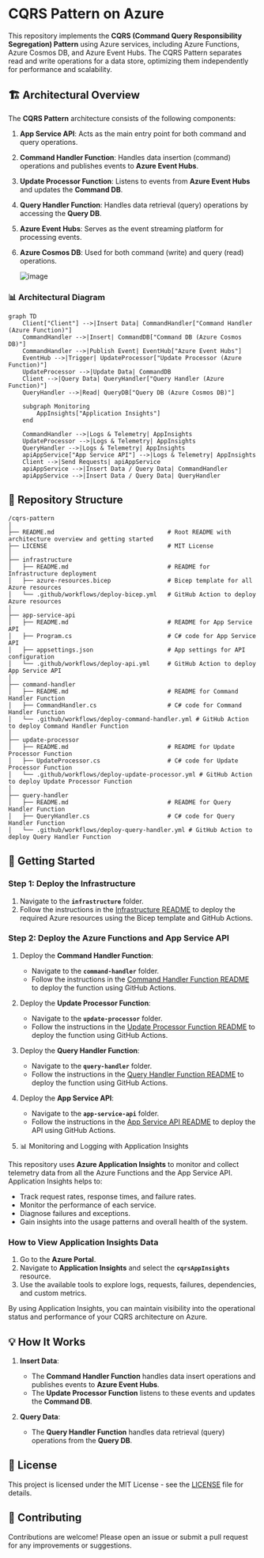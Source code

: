 # CQRS Pattern on Azure

This repository implements the **CQRS (Command Query Responsibility Segregation) Pattern** using Azure services, including Azure Functions, Azure Cosmos DB, and Azure Event Hubs. The CQRS Pattern separates read and write operations for a data store, optimizing them independently for performance and scalability.

## 🏗️ Architectural Overview

The **CQRS Pattern** architecture consists of the following components:

1. **App Service API**: Acts as the main entry point for both command and query operations.
2. **Command Handler Function**: Handles data insertion (command) operations and publishes events to **Azure Event Hubs**.
3. **Update Processor Function**: Listens to events from **Azure Event Hubs** and updates the **Command DB**.
4. **Query Handler Function**: Handles data retrieval (query) operations by accessing the **Query DB**.
5. **Azure Event Hubs**: Serves as the event streaming platform for processing events.
6. **Azure Cosmos DB**: Used for both command (write) and query (read) operations.

   ![image](https://github.com/user-attachments/assets/152b862d-4efd-4ad6-9cbc-360ee7c8c21c)


### 📊 Architectural Diagram

```mermaid
graph TD
    Client["Client"] -->|Insert Data| CommandHandler["Command Handler (Azure Function)"]
    CommandHandler -->|Insert| CommandDB["Command DB (Azure Cosmos DB)"]
    CommandHandler -->|Publish Event| EventHub["Azure Event Hubs"]
    EventHub -->|Trigger| UpdateProcessor["Update Processor (Azure Function)"]
    UpdateProcessor -->|Update Data| CommandDB
    Client -->|Query Data| QueryHandler["Query Handler (Azure Function)"]
    QueryHandler -->|Read| QueryDB["Query DB (Azure Cosmos DB)"]

    subgraph Monitoring
        AppInsights["Application Insights"]
    end

    CommandHandler -->|Logs & Telemetry| AppInsights
    UpdateProcessor -->|Logs & Telemetry| AppInsights
    QueryHandler -->|Logs & Telemetry| AppInsights
    apiAppService["App Service API"] -->|Logs & Telemetry| AppInsights
    Client -->|Send Requests| apiAppService
    apiAppService -->|Insert Data / Query Data| CommandHandler
    apiAppService -->|Insert Data / Query Data| QueryHandler
```

## 📂 Repository Structure

```
/cqrs-pattern
│
├── README.md                                # Root README with architecture overview and getting started
├── LICENSE                                  # MIT License
│
├── infrastructure
│   ├── README.md                            # README for Infrastructure deployment
│   ├── azure-resources.bicep                # Bicep template for all Azure resources
│   └── .github/workflows/deploy-bicep.yml   # GitHub Action to deploy Azure resources
│
├── app-service-api
│   ├── README.md                            # README for App Service API
│   ├── Program.cs                           # C# code for App Service API
│   ├── appsettings.json                     # App settings for API configuration
│   └── .github/workflows/deploy-api.yml     # GitHub Action to deploy App Service API
│
├── command-handler
│   ├── README.md                            # README for Command Handler Function
│   ├── CommandHandler.cs                    # C# code for Command Handler Function
│   └── .github/workflows/deploy-command-handler.yml # GitHub Action to deploy Command Handler Function
│
├── update-processor
│   ├── README.md                            # README for Update Processor Function
│   ├── UpdateProcessor.cs                   # C# code for Update Processor Function
│   └── .github/workflows/deploy-update-processor.yml # GitHub Action to deploy Update Processor Function
│
├── query-handler
│   ├── README.md                            # README for Query Handler Function
│   ├── QueryHandler.cs                      # C# code for Query Handler Function
│   └── .github/workflows/deploy-query-handler.yml # GitHub Action to deploy Query Handler Function
```

## 🚀 Getting Started

### Step 1: Deploy the Infrastructure

1. Navigate to the **`infrastructure`** folder.
2. Follow the instructions in the [Infrastructure README](infrastructure/README.md) to deploy the required Azure resources using the Bicep template and GitHub Actions.

### Step 2: Deploy the Azure Functions and App Service API

1. Deploy the **Command Handler Function**:
   - Navigate to the **`command-handler`** folder.
   - Follow the instructions in the [Command Handler Function README](command-handler/README.md) to deploy the function using GitHub Actions.

2. Deploy the **Update Processor Function**:
   - Navigate to the **`update-processor`** folder.
   - Follow the instructions in the [Update Processor Function README](update-processor/README.md) to deploy the function using GitHub Actions.

3. Deploy the **Query Handler Function**:
   - Navigate to the **`query-handler`** folder.
   - Follow the instructions in the [Query Handler Function README](query-handler/README.md) to deploy the function using GitHub Actions.

4. Deploy the **App Service API**:
   - Navigate to the **`app-service-api`** folder.
   - Follow the instructions in the [App Service API README](app-service-api/README.md) to deploy the API using GitHub Actions.

5. 📊 Monitoring and Logging with Application Insights

This repository uses **Azure Application Insights** to monitor and collect telemetry data from all the Azure Functions and the App Service API. Application Insights helps to:

- Track request rates, response times, and failure rates.
- Monitor the performance of each service.
- Diagnose failures and exceptions.
- Gain insights into the usage patterns and overall health of the system.

### How to View Application Insights Data

1. Go to the **Azure Portal**.
2. Navigate to **Application Insights** and select the **`cqrsAppInsights`** resource.
3. Use the available tools to explore logs, requests, failures, dependencies, and custom metrics.

By using Application Insights, you can maintain visibility into the operational status and performance of your CQRS architecture on Azure.

## 💡 How It Works

1. **Insert Data**:
   - The **Command Handler Function** handles data insert operations and publishes events to **Azure Event Hubs**.
   - The **Update Processor Function** listens to these events and updates the **Command DB**.

2. **Query Data**:
   - The **Query Handler Function** handles data retrieval (query) operations from the **Query DB**.

## 📄 License

This project is licensed under the MIT License - see the [LICENSE](LICENSE) file for details.

## 🙌 Contributing

Contributions are welcome! Please open an issue or submit a pull request for any improvements or suggestions.
